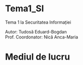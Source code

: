 # Tema1_SI

Tema 1 la Securitatea Informației

Autor: Tudosă Eduard-Bogdan <br />
Prof. Coordonator: Nică Anca-Maria 

# Mediul de lucru
